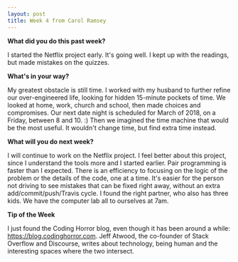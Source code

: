 ```yaml
---
layout: post
title: Week 4 from Carol Ramsey
---
```


**What did you do this past week?**

I started the Netflix project early. It's going well. I kept up with the readings, but made mistakes on the quizzes. 

**What's in your way?**

My greatest obstacle is still time. I worked with my husband to further refine our over-engineered life, looking for hidden 15-minute pockets of time. We looked at home, work, church and school, then made choices and compromises. Our next date night is scheduled for March of 2018, on a Friday, between 8 and 10. :) Then we imagined the time machine that would be the most useful. It wouldn't change time, but find extra time instead. 

**What will you do next week?**

I will continue to work on the Netflix project. I feel better about this project, since I understand the tools more and I started earlier. Pair programming is faster than I expected. There is an efficiency to focusing on the logic of the problem or the details of the code, one at a time. It's easier for the person not driving to see mistakes that can be fixed right away, without an extra add/commit/push/Travis cycle. I found the right partner, who also has three kids. We have the computer lab all to ourselves at 7am. 

**Tip of the Week**

I just found the Coding Horror blog, even though it has been around a while: https://blog.codinghorror.com. Jeff Atwood, the co-founder of Stack Overflow and Discourse, writes about technology, being human and the interesting spaces where the two intersect. 



